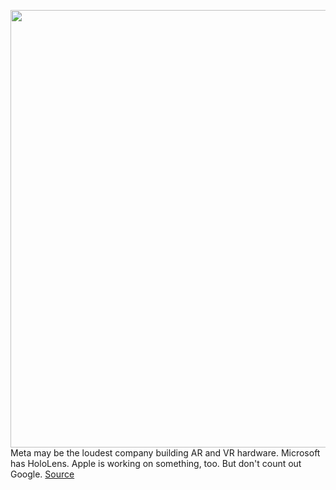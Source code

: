 <img src='https://cdn.vox-cdn.com/thumbor/OPZsEHulz4Ag8TnhUHlHRMMz4T0=/0x0:5760x3840/1200x675/filters:focal(1801x778:2721x1698)/cdn.vox-cdn.com/uploads/chorus_image/image/70412440/1321751574.0.jpg' width='700px' /><br/>
Meta may be the loudest company building AR and VR hardware. Microsoft has HoloLens. Apple is working on something, too. But don't count out Google.
<a href='https://www.theverge.com/2022/1/20/22892152/google-project-iris-ar-headset-2024'> Source <a/>